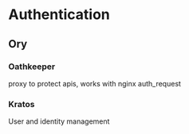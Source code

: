 # Authentication

## Ory 

### Oathkeeper
proxy to protect apis, works with nginx auth_request

### Kratos
User and identity management